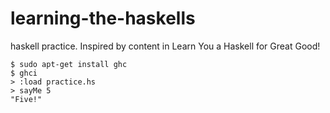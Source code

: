 # learning-the-haskells
haskell practice. Inspired by content in Learn You a Haskell for Great Good!

```
$ sudo apt-get install ghc
$ ghci
> :load practice.hs
> sayMe 5
"Five!"
```
